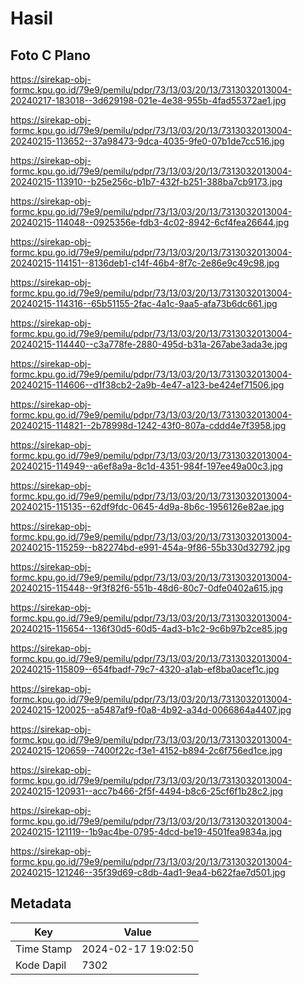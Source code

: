# Hasil

## Foto C Plano

https://sirekap-obj-formc.kpu.go.id/79e9/pemilu/pdpr/73/13/03/20/13/7313032013004-20240217-183018--3d629198-021e-4e38-955b-4fad55372ae1.jpg

https://sirekap-obj-formc.kpu.go.id/79e9/pemilu/pdpr/73/13/03/20/13/7313032013004-20240215-113652--37a98473-9dca-4035-9fe0-07b1de7cc516.jpg

https://sirekap-obj-formc.kpu.go.id/79e9/pemilu/pdpr/73/13/03/20/13/7313032013004-20240215-113910--b25e256c-b1b7-432f-b251-388ba7cb9173.jpg

https://sirekap-obj-formc.kpu.go.id/79e9/pemilu/pdpr/73/13/03/20/13/7313032013004-20240215-114048--0925356e-fdb3-4c02-8942-6cf4fea26644.jpg

https://sirekap-obj-formc.kpu.go.id/79e9/pemilu/pdpr/73/13/03/20/13/7313032013004-20240215-114151--8136deb1-c14f-46b4-8f7c-2e86e9c49c98.jpg

https://sirekap-obj-formc.kpu.go.id/79e9/pemilu/pdpr/73/13/03/20/13/7313032013004-20240215-114316--65b51155-2fac-4a1c-9aa5-afa73b6dc661.jpg

https://sirekap-obj-formc.kpu.go.id/79e9/pemilu/pdpr/73/13/03/20/13/7313032013004-20240215-114440--c3a778fe-2880-495d-b31a-267abe3ada3e.jpg

https://sirekap-obj-formc.kpu.go.id/79e9/pemilu/pdpr/73/13/03/20/13/7313032013004-20240215-114606--d1f38cb2-2a9b-4e47-a123-be424ef71506.jpg

https://sirekap-obj-formc.kpu.go.id/79e9/pemilu/pdpr/73/13/03/20/13/7313032013004-20240215-114821--2b78998d-1242-43f0-807a-cddd4e7f3958.jpg

https://sirekap-obj-formc.kpu.go.id/79e9/pemilu/pdpr/73/13/03/20/13/7313032013004-20240215-114949--a6ef8a9a-8c1d-4351-984f-197ee49a00c3.jpg

https://sirekap-obj-formc.kpu.go.id/79e9/pemilu/pdpr/73/13/03/20/13/7313032013004-20240215-115135--62df9fdc-0645-4d9a-8b6c-1956126e82ae.jpg

https://sirekap-obj-formc.kpu.go.id/79e9/pemilu/pdpr/73/13/03/20/13/7313032013004-20240215-115259--b82274bd-e991-454a-9f86-55b330d32792.jpg

https://sirekap-obj-formc.kpu.go.id/79e9/pemilu/pdpr/73/13/03/20/13/7313032013004-20240215-115448--9f3f82f6-551b-48d6-80c7-0dfe0402a615.jpg

https://sirekap-obj-formc.kpu.go.id/79e9/pemilu/pdpr/73/13/03/20/13/7313032013004-20240215-115654--136f30d5-60d5-4ad3-b1c2-9c6b97b2ce85.jpg

https://sirekap-obj-formc.kpu.go.id/79e9/pemilu/pdpr/73/13/03/20/13/7313032013004-20240215-115809--654fbadf-79c7-4320-a1ab-ef8ba0acef1c.jpg

https://sirekap-obj-formc.kpu.go.id/79e9/pemilu/pdpr/73/13/03/20/13/7313032013004-20240215-120025--a5487af9-f0a8-4b92-a34d-0066864a4407.jpg

https://sirekap-obj-formc.kpu.go.id/79e9/pemilu/pdpr/73/13/03/20/13/7313032013004-20240215-120659--7400f22c-f3e1-4152-b894-2c6f756ed1ce.jpg

https://sirekap-obj-formc.kpu.go.id/79e9/pemilu/pdpr/73/13/03/20/13/7313032013004-20240215-120931--acc7b466-2f5f-4494-b8c6-25cf6f1b28c2.jpg

https://sirekap-obj-formc.kpu.go.id/79e9/pemilu/pdpr/73/13/03/20/13/7313032013004-20240215-121119--1b9ac4be-0795-4dcd-be19-4501fea9834a.jpg

https://sirekap-obj-formc.kpu.go.id/79e9/pemilu/pdpr/73/13/03/20/13/7313032013004-20240215-121246--35f39d69-c8db-4ad1-9ea4-b622fae7d501.jpg


## Metadata

| Key        | Value               |
| ---------- | ------------------- |
| Time Stamp | 2024-02-17 19:02:50 |
| Kode Dapil | 7302                |



